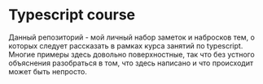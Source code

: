 # Typescript course

Данный репозиторий - мой личный набор заметок и набросков тем, о которых следует рассказать в рамках курса занятий по typescript. Многие примеры здесь довольно поверхностные, так что без устного объяснения разобраться в том, что здесь написано и что происходит может быть непросто.
